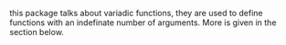 this package talks about variadic functions, they are used to define functions with an indefinate number of arguments. More is given in the section below.
